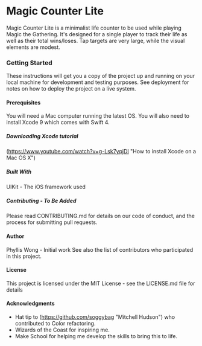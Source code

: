 # Magic Counter Lite
Magic Counter Lite is a minimalist life counter to be used while playing Magic the Gathering. It's designed for a single player to track their life as well as their total wins/loses. Tap targets are very large, while the visual elements are modest.



### Getting Started
These instructions will get you a copy of the project up and running on your local machine for development and testing purposes. See deployment for notes on how to deploy the project on a live system.

#### Prerequisites
You will need a Mac computer running the latest OS. You will also need to install Xcode 9 which comes with Swift 4.

##### Downloading Xcode tutorial

(https://www.youtube.com/watch?v=g-Lsk7ypjDI "How to install Xcode on a Mac OS X")


##### Built With
UIKit - The iOS framework used


##### Contributing - To Be Added
Please read CONTRIBUTING.md for details on our code of conduct, and the process for submitting pull requests.


#### Author
Phyllis Wong - Initial work
See also the list of contributors who participated in this project.

#### License
This project is licensed under the MIT License - see the LICENSE.md file for details

#### Acknowledgments
* Hat tip to (https://github.com/soggybag "Mitchell Hudson") who contributed to Color refactoring.
* Wizards of the Coast for inspiring me.
* Make School for helping me develop the skills to bring this to life.
